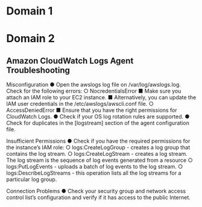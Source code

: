 # Domain 1

# Domain 2
## Amazon CloudWatch Logs Agent Troubleshooting

Misconfiguration
● Open the awslogs log file on /var/log/awslogs.log. Check for the following errors:
	○ NocredentialsError
		■ Make sure you attach an IAM role to your EC2 instance.
		■ Alternatively, you can update the IAM user credentials in the /etc/awslogs/awscli.conf file.
	○ AccessDeniedError
		■ Ensure that you have the right permissions for CloudWatch Logs.
● Check if your OS log rotation rules are supported.
● Check for duplicates in the [logstream] section of the agent configuration file.

Insufficient Permissions
● Check if you have the required permissions for the instance’s IAM role:
	○ logs:CreateLogGroup - creates a log group that contains the log stream.
	○ logs:CreateLogStream - creates a log stream. The log stream is the sequence of log events generated from a resource
	○ logs:PutLogEvents - uploads a batch of log events to the log stream.
	○ logs:DescribeLogStreams - this operation lists all the log streams for a particular log group.

Connection Problems
● Check your security group and network access control list’s configuration and verify if it has access to the public Internet.

